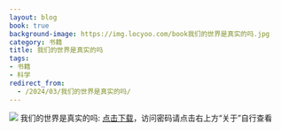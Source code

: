 ```yaml
---
layout: blog
book: true
background-image: https://img.locyoo.com/book我们的世界是真实的吗.jpg
category: 书籍
title: 我们的世界是真实的吗
tags:
- 书籍
- 科学
redirect_from:
  - /2024/03/我们的世界是真实的吗/
---
```

![](https://img.locyoo.com/book我们的世界是真实的吗.jpg)
我们的世界是真实的吗: <a name = "ref1" href="https://url18.ctfile.com/f/50983618-1363199186-ae09ba?p=3619">点击下载</a>，访问密码请点击右上方“关于”自行查看